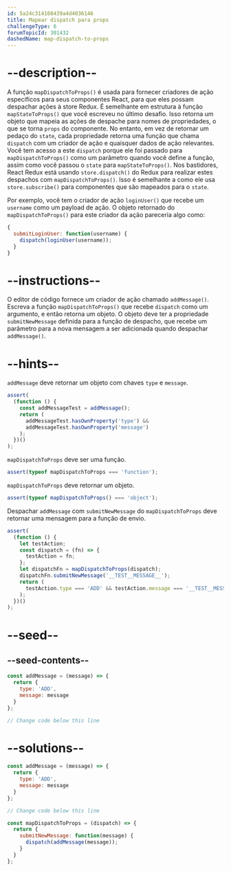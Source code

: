 ```yaml
---
id: 5a24c314108439a4d4036146
title: Mapear dispatch para props
challengeType: 6
forumTopicId: 301432
dashedName: map-dispatch-to-props
---
```


# --description--

A função `mapDispatchToProps()` é usada para fornecer criadores de ação específicos para seus componentes React, para que eles possam despachar ações à store Redux. É semelhante em estrutura à função `mapStateToProps()` que você escreveu no último desafio. Isso retorna um objeto que mapeia as ações de despache para nomes de propriedades, o que se torna `props` do componente. No entanto, em vez de retornar um pedaço do `state`, cada propriedade retorna uma função que chama `dispatch` com um criador de ação e quaisquer dados de ação relevantes. Você tem acesso a este `dispatch` porque ele foi passado para `mapDispatchToProps()` como um parâmetro quando você define a função, assim como você passou o `state` para `mapStateToProps()`. Nos bastidores, React Redux está usando `store.dispatch()` do Redux para realizar estes despachos com `mapDispatchToProps()`. Isso é semelhante a como ele usa `store.subscribe()` para componentes que são mapeados para o `state`.

Por exemplo, você tem o criador de ação `loginUser()` que recebe um `username` como um payload de ação. O objeto retornado do `mapDispatchToProps()` para este criador da ação pareceria algo como:

```jsx
{
  submitLoginUser: function(username) {
    dispatch(loginUser(username));
  }
}
```

# --instructions--

O editor de código fornece um criador de ação chamado `addMessage()`. Escreva a função `mapDispatchToProps()` que recebe `dispatch` como um argumento, e então retorna um objeto. O objeto deve ter a propriedade `submitNewMessage` definida para a função de despacho, que recebe um parâmetro para a nova mensagem a ser adicionada quando despachar `addMessage()`.

# --hints--

`addMessage` deve retornar um objeto com chaves `type` e `message`.

```js
assert(
  (function () {
    const addMessageTest = addMessage();
    return (
      addMessageTest.hasOwnProperty('type') &&
      addMessageTest.hasOwnProperty('message')
    );
  })()
);
```

`mapDispatchToProps` deve ser uma função.

```js
assert(typeof mapDispatchToProps === 'function');
```

`mapDispatchToProps` deve retornar um objeto.

```js
assert(typeof mapDispatchToProps() === 'object');
```

Despachar `addMessage` com `submitNewMessage` do `mapDispatchToProps` deve retornar uma mensagem para a função de envio.

```js
assert(
  (function () {
    let testAction;
    const dispatch = (fn) => {
      testAction = fn;
    };
    let dispatchFn = mapDispatchToProps(dispatch);
    dispatchFn.submitNewMessage('__TEST__MESSAGE__');
    return (
      testAction.type === 'ADD' && testAction.message === '__TEST__MESSAGE__'
    );
  })()
);
```

# --seed--

## --seed-contents--

```jsx
const addMessage = (message) => {
  return {
    type: 'ADD',
    message: message
  }
};

// Change code below this line
```

# --solutions--

```jsx
const addMessage = (message) => {
  return {
    type: 'ADD',
    message: message
  }
};

// Change code below this line

const mapDispatchToProps = (dispatch) => {
  return {
    submitNewMessage: function(message) {
      dispatch(addMessage(message));
    }
  }
};
```
